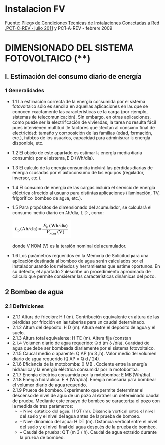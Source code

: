 # Instalacion FV



Fuente: [Pliego de Condiciones Técnicas de Instalaciones Conectadas a Red .PCT-C-REV - julio 2011](https://www.idae.es/publicaciones/instalaciones-de-energia-solar-fotovoltaica-pliego-de-condiciones-tecnicas-de) y PCT-A-REV - febrero 2009



# DIMENSIONADO DEL SISTEMA FOTOVOLTAICO (**)



## I. Estimación del consumo diario de energía

### 1 Generalidades

* 1.1 La estimación correcta de la energía consumida por el sistema fotovoltaico sólo es sencilla en
  aquellas aplicaciones en las que se conocen exactamente las características de la carga (por
  ejemplo, sistemas de telecomunicación). Sin embargo, en otras aplicaciones, como puede ser la
  electrificación de viviendas, la tarea no resulta fácil pues intervienen multitud de factores que
  afectan al consumo final de electricidad: tamaño y composición de las familias (edad, formación,
  etc.), hábitos de los usuarios, capacidad para administrar la energía disponible, etc.

* 1.2 El objeto de este apartado es estimar la energía media diaria consumida por el sistema, E D
  (Wh/día).

* 1.3 El cálculo de la energía consumida incluirá las pérdidas diarias de energía causadas por el
  autoconsumo de los equipos (regulador, inversor, etc.).

* 1.4 El consumo de energía de las cargas incluirá el servicio de energía eléctrica ofrecido al usuario
  para distintas aplicaciones (iluminación, TV, frigorífico, bombeo de agua, etc.).

* 1.5 Para propósitos de dimensionado del acumulador, se calculará el consumo medio diario en
  Ah/día, L D , como:

  ![image-20210927135429747](Instalacion_FV.assets/image-20210927135429747.png)


  donde V NOM (V) es la tensión nominal del acumulador.

* 1.6 Los parámetros requeridos en la Memoria de Solicitud para una aplicación destinada al bombeo
  de agua serán calculados por el instalador usando los métodos y herramientas que estime
  oportunos. En su defecto, el apartado 2 describe un procedimiento aproximado de cálculo que
  permite considerar las características dinámicas del pozo.

## 2 Bombeo de agua

### 2.1 Definiciones

* 2.1.1 Altura de fricción: H f (m).
  Contribución equivalente en altura de las pérdidas por fricción en las tuberías para un caudal
  determinado.
* 2.1.2 Altura del depósito: H D (m).
  Altura entre el depósito de agua y el suelo.
* 2.1.3 Altura total equivalente: H TE (m).
  Altura fija (constan
* 2.1.4 Volumen diario de agua requerido: Q d (m 3 /día).
  Cantidad de agua que debe ser bombeada diariamente por el sistema fotovoltaico.
* 2.1.5 Caudal medio o aparente: Q AP (m 3 /h).
  Valor medio del volumen diario de agua requerido (Q AP = Q d / 24).
* 2.1.6 Eficiencia de la motobomba: 0 MB .
  Cociente entre la energía hidráulica y la energía eléctrica consumida por la motobomba.
* 2.1.7 Energía eléctrica consumida por la motobomba: E MB (Wh/día).
* 2.1.8 Energía hidráulica: E H (Wh/día).
  Energía necesaria para bombear el volumen diario de agua requerido.
* 2.1.9 Prueba de bombeo.
  Experimento que permite determinar el descenso de nivel de agua de un pozo al extraer un
  determinado caudal de prueba. Mediante este ensayo de bombeo se caracteriza el pozo con la
  medida de tres parámetros:
  * – Nivel estático del agua: H ST (m).
    Distancia vertical entre el nivel del suelo y el nivel del agua antes de la prueba de
    bombeo.
  * – Nivel dinámico del agua: H DT (m).
    Distancia vertical entre el nivel del suelo y el nivel final del agua después de la prueba
    de bombeo.
  * – Caudal de prueba: Q T (m 3 / h).
    Caudal de agua extraído durante la prueba de bombeo.
